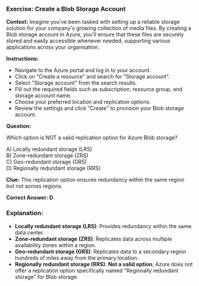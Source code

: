 ### Exercise: Create a Blob Storage Account

**Context:** Imagine you've been tasked with setting up a reliable storage solution for your company's growing collection of media files. By creating a Blob storage account in Azure, you'll ensure that these files are securely stored and easily accessible whenever needed, supporting various applications across your organisation.

**Instructions:**
- Navigate to the Azure portal and log in to your account.
- Click on "Create a resource" and search for "Storage account".
- Select "Storage account" from the search results.
- Fill out the required fields such as subscription, resource group, and storage account name.
- Choose your preferred location and replication options.
- Review the settings and click "Create" to provision your Blob storage account.

**Question:**  

Which option is NOT a valid replication option for Azure Blob storage?

A) Locally redundant storage (LRS)  
B) Zone-redundant storage (ZRS)  
C) Geo-redundant storage (GRS)  
D) Regionally redundant storage (RRS)  

**Clue:** This replication option ensures redundancy within the same region but not across regions.

**Correct Answer: D**

### Explanation:
- **Locally redundant storage (LRS)**: Provides redundancy within the same data center.
- **Zone-redundant storage (ZRS)**: Replicates data across multiple availability zones within a region.
- **Geo-redundant storage (GRS)**: Replicates data to a secondary region hundreds of miles away from the primary location.
- **Regionally redundant storage (RRS)**: **Not a valid option**; Azure does not offer a replication option specifically named "Regionally redundant storage" for Blob storage.
